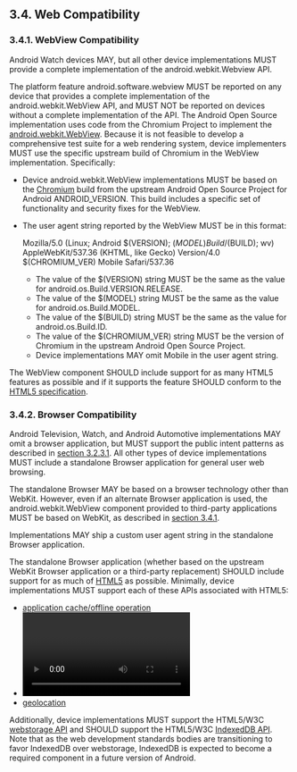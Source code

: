 ## 3.4\. Web Compatibility

### 3.4.1\. WebView Compatibility

<div class="note">
Android Watch devices MAY, but all other device implementations MUST provide a
complete implementation of the android.webkit.Webview API.
</div>

The platform feature android.software.webview MUST be reported on any device
that provides a complete implementation of the android.webkit.WebView API, and
MUST NOT be reported on devices without a complete implementation of the API.
The Android Open Source implementation uses code from the Chromium Project to
implement the
[android.webkit.WebView](http://developer.android.com/reference/android/webkit/WebView.html).
Because it is not feasible to develop a comprehensive test suite for a web
rendering system, device implementers MUST use the specific upstream build of
Chromium in the WebView implementation. Specifically:

*   Device android.webkit.WebView implementations MUST be based on the
    [Chromium](http://www.chromium.org/) build from the upstream Android Open
    Source Project for Android ANDROID_VERSION. This build includes a specific
    set of functionality and security fixes for the WebView.
*   The user agent string reported by the WebView MUST be in this format:

    Mozilla/5.0 (Linux; Android $(VERSION); $(MODEL) Build/$(BUILD); wv)
    AppleWebKit/537.36 (KHTML, like Gecko) Version/4.0 $(CHROMIUM_VER) Mobile
    Safari/537.36

    *   The value of the $(VERSION) string MUST be the same as the value for android.os.Build.VERSION.RELEASE.
    *   The value of the $(MODEL) string MUST be the same as the value for android.os.Build.MODEL.
    *   The value of the $(BUILD) string MUST be the same as the value for android.os.Build.ID.
    *   The value of the $(CHROMIUM_VER) string MUST be the version of Chromium in the upstream Android Open Source Project.
    *   Device implementations MAY omit Mobile in the user agent string.

The WebView component SHOULD include support for as many HTML5 features as
possible and if it supports the feature SHOULD conform to the 
[HTML5 specification](http://html.spec.whatwg.org/multipage/).

### 3.4.2\. Browser Compatibility

<div class="note">

Android Television, Watch, and Android Automotive implementations MAY omit a
browser application, but MUST support the public intent patterns as described in
[section 3.2.3.1](#3_2_3_1_core_application_intents). All other types of device
implementations MUST include a standalone Browser application for general user
web browsing.

</div>

The standalone Browser MAY be based on a browser technology other than WebKit.
However, even if an alternate Browser application is used, the
android.webkit.WebView component provided to third-party applications MUST be
based on WebKit, as described in [section 3.4.1](#3_4_1_webview_compatibility).

Implementations MAY ship a custom user agent string in the standalone Browser application.

The standalone Browser application (whether based on the upstream WebKit Browser
application or a third-party replacement) SHOULD include support for as much of
[HTML5](http://html.spec.whatwg.org/multipage/) as possible. Minimally, device
implementations MUST support each of these APIs associated with HTML5:

*   [application cache/offline operation](http://www.w3.org/html/wg/drafts/html/master/browsers.html#offline)
*   [<video> tag](http://www.w3.org/html/wg/drafts/html/master/semantics.html#video)
*   [geolocation](http://www.w3.org/TR/geolocation-API/)

Additionally, device implementations MUST support the HTML5/W3C
[webstorage API](http://www.w3.org/TR/webstorage/) and SHOULD support the HTML5/W3C
[IndexedDB API](http://www.w3.org/TR/IndexedDB/). Note that as the web
development standards bodies are transitioning to favor IndexedDB over
webstorage, IndexedDB is expected to become a required component in a future
version of Android.
